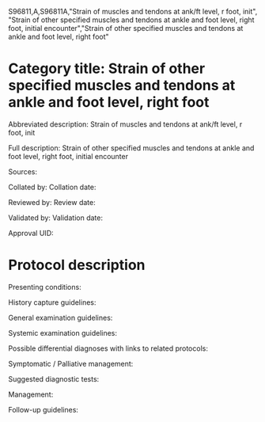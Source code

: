 S96811,A,S96811A,"Strain of muscles and tendons at ank/ft level, r foot, init", "Strain of other specified muscles and tendons at ankle and foot level, right foot, initial encounter","Strain of other specified muscles and tendons at ankle and foot level, right foot"
# Category title: Strain of other specified muscles and tendons at ankle and foot level, right foot

Abbreviated description: Strain of muscles and tendons at ank/ft level, r foot, init

Full description: Strain of other specified muscles and tendons at ankle and foot level, right foot, initial encounter

Sources:

Collated by:
Collation date:

Reviewed by:
Review date:

Validated by:
Validation date:

Approval UID:

# Protocol description

Presenting conditions:

History capture guidelines:

General examination guidelines:

Systemic examination guidelines:

Possible differential diagnoses with links to related protocols:

Symptomatic / Palliative management:

Suggested diagnostic tests:

Management:

Follow-up guidelines:
